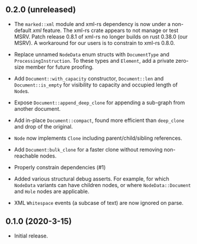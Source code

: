 ## 0.2.0 (unreleased)
* The `marked::xml` module and xml-rs dependency is now under a non-default
  _xml_ feature. The xml-rs crate appears to not manage or test MSRV. Patch
  release 0.8.1 of xml-rs no longer builds on rust 0.38.0 (our MSRV). A
  workaround for our users is to constrain to xml-rs 0.8.0.

* Replace unnamed `NodeData` enum structs with `DocumentType` and
  `ProcessingInstruction`. To these types and `Element`, add a private
  zero-size member for future proofing.

* Add `Document::with_capacity` constructor, `Document::len` and
  `Document::is_empty` for visibility to capacity and occupied length of
  `Node`s.

* Expose `Document::append_deep_clone` for appending a sub-graph from another
  document.

* Add in-place `Document::compact`, found more efficient than `deep_clone` and
  drop of the original.

* `Node` now implements `Clone` including parent/child/sibling references.

* Add `Document:bulk_clone` for a faster clone without removing non-reachable
  nodes.

* Properly constrain dependencies (#1)

* Added various structural debug asserts. For example, for which `NodeData`
  variants can have children nodes, or where `NodeData::Document` and `Hole`
  nodes are applicable.

* XML `Whitespace` events (a subcase of text) are now ignored on parse.

## 0.1.0 (2020-3-15)
* Initial release.
